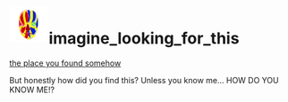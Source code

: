 <img align = "left" height = "64" src = "./LOGOMASK.png">

# imagine_looking_for_this

[the place you found somehow](https://clackclock.github.io/imagine_looking_for_this/)

But honestly how did you find this? Unless you know me... HOW DO YOU KNOW ME!?


